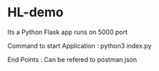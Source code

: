 # HL-demo
Its a Python Flask app runs on 5000 port

Command to start Application :
python3 index.py

End Points :
Can be refered to postman.json
